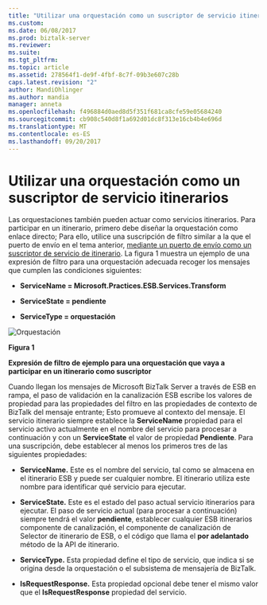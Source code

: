 ```yaml
---
title: "Utilizar una orquestación como un suscriptor de servicio itinerarios | Documentos de Microsoft"
ms.custom: 
ms.date: 06/08/2017
ms.prod: biztalk-server
ms.reviewer: 
ms.suite: 
ms.tgt_pltfrm: 
ms.topic: article
ms.assetid: 278564f1-de9f-4fbf-8c7f-09b3e607c28b
caps.latest.revision: "2"
author: MandiOhlinger
ms.author: mandia
manager: anneta
ms.openlocfilehash: f496884d0aed8d5f351f681ca8cfe59e05684240
ms.sourcegitcommit: cb908c540d8f1a692d01dc8f313e16cb4b4e696d
ms.translationtype: MT
ms.contentlocale: es-ES
ms.lasthandoff: 09/20/2017
---
```

# <a name="using-an-orchestration-as-an-itinerary-service-subscriber"></a>Utilizar una orquestación como un suscriptor de servicio itinerarios
Las orquestaciones también pueden actuar como servicios itinerarios. Para participar en un itinerario, primero debe diseñar la orquestación como enlace directo; Para ello, utilice una suscripción de filtro similar a la que el puerto de envío en el tema anterior, [mediante un puerto de envío como un suscriptor de servicio de itinerario](../esb-toolkit/using-a-send-port-as-an-itinerary-service-subscriber.md). La figura 1 muestra un ejemplo de una expresión de filtro para una orquestación adecuada recoger los mensajes que cumplen las condiciones siguientes:  
  
-   **ServiceName = Microsoft.Practices.ESB.Services.Transform**  
  
-   **ServiceState = pendiente**  
  
-   **ServiceType = orquestación**  
  
 ![Orquestación](../esb-toolkit/media/ch4-orchestration.jpg "Ch4-Orchestration")  
  
 **Figura 1**  
  
 **Expresión de filtro de ejemplo para una orquestación que vaya a participar en un itinerario como suscriptor**  
  
 Cuando llegan los mensajes de Microsoft BizTalk Server a través de ESB en rampa, el paso de validación en la canalización ESB escribe los valores de propiedad para las propiedades del filtro en las propiedades de contexto de BizTalk del mensaje entrante; Esto promueve al contexto del mensaje. El servicio itinerario siempre establece la **ServiceName** propiedad para el servicio activo actualmente en el nombre del servicio para procesar a continuación y con un **ServiceState** el valor de propiedad  **Pendiente**. Para una suscripción, debe establecer al menos los primeros tres de las siguientes propiedades:  
  
-   **ServiceName.** Este es el nombre del servicio, tal como se almacena en el itinerario ESB y puede ser cualquier nombre. El itinerario utiliza este nombre para identificar qué servicio para ejecutar.  
  
-   **ServiceState.** Este es el estado del paso actual servicio itinerarios para ejecutar. El paso de servicio actual (para procesar a continuación) siempre tendrá el valor **pendiente**, establecer cualquier ESB itinerarios componente de canalización, el componente de canalización de Selector de itinerario de ESB, o el código que llama el **por adelantado**  método de la API de itinerario.  
  
-   **ServiceType.** Esta propiedad define el tipo de servicio, que indica si se origina desde la orquestación o el subsistema de mensajería de BizTalk.  
  
-   **IsRequestResponse.** Esta propiedad opcional debe tener el mismo valor que el **IsRequestResponse** propiedad del servicio.